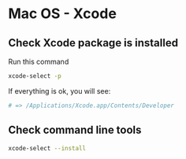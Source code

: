 # Mac OS - Xcode


## Check Xcode package is installed

Run this command

```sh
xcode-select -p
```

If everything is ok, you will see:

```sh
# => /Applications/Xcode.app/Contents/Developer
```

## Check command line tools

```sh
xcode-select --install
```
